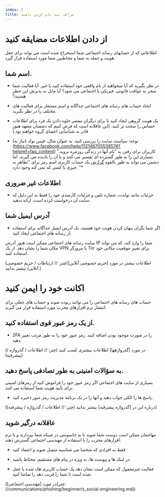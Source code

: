 ```yaml
---
index: 3
title: مراقب ثبت نام کردن باشید
---
```

# از دادن اطلاعات مضایقه کنید

اطلاعاتی که از حسابهای رسانه اجتماعی شما استخراج شده است می تواند برای جعل هویت و حمله به شما و مخاطبین شما مورد استفاده قرار گیرد.

## اسم شما.

*   در نظر بگیرید که آیا میخواهید از نام واقعی خود استفاده کنید یا خیر. آیا فعالیت شما منجر به عواقب قانونی، فیزیکی یا اجتماعی می شود؟ آیا مایل به پذیرش این خطر هستید؟

*    ایجاد حساب های رسانه های اجتماعی جداگانه و اسم مستعار برای فعالیت های مختلف را در نظر بگیرید.

* یک هویت گروهی ایجاد کنید تا برای دیگران مقصر جلوه دادن یک فرد برای اطلاعات حساس را سخت تر کنید. (این عاقلانه است که فرض کنیم که دشمنان متعهد هنوز قادر به شناسایی اعضای گروه خواهند بود.)

* توجه: سیاست سایت را بررسی کنید. به عنوان مثال، فیس بوک (نیاز به) (https://www.facebook.com/help/112146705538576؟helpref=faq_content) کاربران برای رفتن به "نام آنها در زندگی روزمره بروید." بسیاری این را به طور گسترده ای تفسیر می کنند و یا آن را نادیده می گیرند، اما دشمن می تواند به طور بالقوه [گزارش](https://www.facebook.com/help/1216349518398524؟helpref=hc_global_nav) یک حساب کاربری اسم رمز برای "تظاهر به چیزی یا کسی که نمی کند وجود دارد. "*

## اطلاعات غیر ضروری

*   جزئیات مانند تولدت، شماره تلفن و جزئیات کارمندی خود را فقط به این دلیل که سایت آن درخواست کرده است، ارائه ندهید.

## آدرس ایمیل شما

*   اگر شما نگران پنهان کردن هویت خود هستید، یک آدرس ایمیل جداگانه برای استفاده از رسانه های اجتماعی ایجاد کنید.

سایت رسانه های اجتماعی ممکن است هنوز آدرس IP شما را وارد کند، که می تواند مکان شما را نشان دهد. از یک VPN یا مرورگر Tor برای تغییر موقعیت مکانی خود استفاده کنید.

(اطلاعات بیشتر در مورد [حریم خصوصی آنلاین](چتر: // ارتباطات / حریم خصوصی آنلاین) بیشتر بدانید.)

# اکانت خود را ایمن کنید

حساب های رسانه های اجتماعی را می توانند ربوده شوند و حساب های جعلی برای انتشار نرم افزارهای مخرب مورد استفاده قرار می گیرند.

## از یک رمز عبور قوی استفاده کنید.

*   2FA را در صورت موجود بودن اضافه کنید. رمز عبور خود را به طور مرتب تغییر دهید.

(در مورد [گذرواژهها] اطلاعات بیشتری کسب کنید (چتر: // اطلاعات / گذرواژه / پیشرفته))

## به سؤالات امنیتی به طور تصادفی پاسخ دهید.

بسیاری از سایت های اجتماعی اگر رمز عبور خود را فراموش کنید از رمزهای امنیتی برای تأیید هویت شما استفاده می کنند.

*   پاسخ ها را الکی جواب دهید و آنها را در یک برنامه مدیریت رمز عبور ذخیره کنید.

(درباره این در [گذرواژه پیشرفته] بیشتر بدانید (چتر: // اطلاعات / گذرواژه / پیشرفته))

## عاقلانه درگیر شوید

مهاجمان ممکن است دوست شما شوند تا به جاسوسی در شبکه شما بپردازند و یا نرم افزارهای مخرب را با استفاده از مهندسی اجتماعی گسترش دهند.

*   فقط به افرادی که شخصا می شناسید متصل شوید و اعتماد کنید.

*   در لینک ها و پیوست ها، به ویژه در پیام های مستقیم، محتاط باشید.

* فعالیت غیرمعمول که ممکن است نشان دهد یک حساب کاربری هک شده یا جعل شده است تا شما را فریب دهد را تماشا کنید.

(در مورد [مهندسی اجتماعی](چتر: //communications/phishing/beginner/s_social-engineering.md))